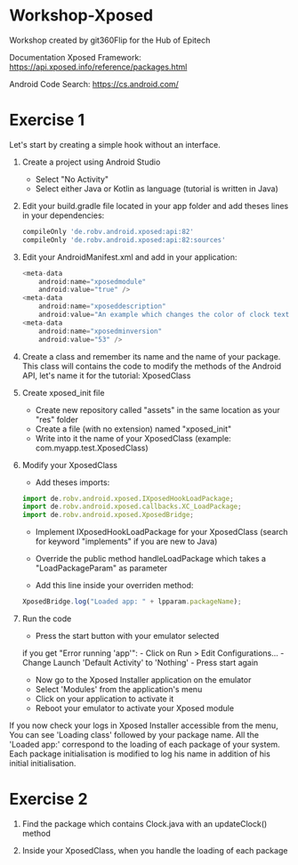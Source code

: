 # Workshop-Xposed
Workshop created by git360Flip for the Hub of Epitech

Documentation Xposed Framework: https://api.xposed.info/reference/packages.html

Android Code Search: https://cs.android.com/

# Exercise 1
Let's start by creating a simple hook without an interface.

1) Create a project using Android Studio

    - Select "No Activity"
    - Select either Java or Kotlin as language (tutorial is written in Java)

2) Edit your build.gradle file located in your app folder and add theses lines in your dependencies:

    ```javascript
    compileOnly 'de.robv.android.xposed:api:82'
    compileOnly 'de.robv.android.xposed:api:82:sources'
    ```

3) Edit your AndroidManifest.xml and add in your application:

    ```javascript
    <meta-data
        android:name="xposedmodule"
        android:value="true" />
    <meta-data
        android:name="xposeddescription"
        android:value="An example which changes the color of clock text in status bar" />
    <meta-data
        android:name="xposedminversion"
        android:value="53" />
    ```

4) Create a class and remember its name and the name of your package. This class will contains the code to modify the methods of the Android API, let's name it for the tutorial: XposedClass

5) Create xposed_init file

    - Create new repository called "assets" in the same location as your "res" folder
    - Create a file (with no extension) named "xposed_init"
    - Write into it the name of your XposedClass (example: com.myapp.test.XposedClass)

6) Modify your XposedClass

    - Add theses imports:
    ```javascript
    import de.robv.android.xposed.IXposedHookLoadPackage;
    import de.robv.android.xposed.callbacks.XC_LoadPackage;
    import de.robv.android.xposed.XposedBridge;
    ```

    - Implement IXposedHookLoadPackage for your XposedClass
    (search for keyword "implements" if you are new to Java)

    - Override the public method handleLoadPackage which takes a "LoadPackageParam"
    as parameter

    - Add this line inside your overriden method:
    ```javascript
    XposedBridge.log("Loaded app: " + lpparam.packageName);
    ```

7) Run the code

    - Press the start button with your emulator selected

    if you get "Error running 'app'":
        - Click on Run > Edit Configurations...
        - Change Launch 'Default Activity' to 'Nothing'
        - Press start again
    
    - Now go to the Xposed Installer application on the emulator
    - Select 'Modules' from the application's menu
    - Click on your application to activate it
    - Reboot your emulator to activate your Xposed module

If you now check your logs in Xposed Installer accessible from the menu,
You can see 'Loading class' followed by your package name.
All the 'Loaded app:' correspond to the loading of each package of your system.
Each package initialisation is modified to log his name in addition of his initial initialisation.

# Exercise 2

1) Find the package which contains Clock.java with an updateClock() method

2) Inside your XposedClass, when you handle the loading of each package


